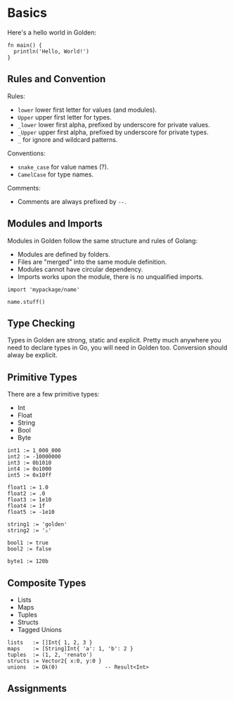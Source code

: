 # Basics

Here's a hello world in Golden:

```golden
fn main() {
  println('Hello, World!')
}
```

## Rules and Convention

Rules:

- `lower` lower first letter for values (and modules).
- `Upper` upper first letter for types.
- `_lower` lower first alpha, prefixed by underscore for private values.
- `_Upper` upper first alpha, prefixed by underscore for private types.
- `_` for ignore and wildcard patterns.

Conventions:

- `snake_case` for value names (?).
- `CamelCase` for type names.

Comments:

- Comments are always prefixed by `--`.

## Modules and Imports

Modules in Golden follow the same structure and rules of Golang:

- Modules are defined by folders.
- Files are "merged" into the same module definition.
- Modules cannot have circular dependency.
- Imports works upon the module, there is no unqualified imports.

```
import 'mypackage/name'

name.stuff()
```

## Type Checking

Types in Golden are strong, static and explicit. Pretty much anywhere you need to declare types in Go, you will need in Golden too. Conversion should alway be explicit.

## Primitive Types

There are a few primitive types:

- Int
- Float
- String
- Bool
- Byte

```
int1 := 1_000_000
int2 := -10000000
int3 := 0b1010
int4 := 0o1000
int5 := 0x10ff

float1 := 1.0
float2 := .0
float3 := 1e10
float4 := 1f
float5 := -1e10

string1 := 'golden'
string2 := '⚠️'

bool1 := true
bool2 := false

byte1 := 120b
```

## Composite Types

- Lists
- Maps
- Tuples
- Structs
- Tagged Unions

```
lists   := []Int{ 1, 2, 3 }
maps    := [String]Int{ 'a': 1, 'b': 2 }
tuples  := (1, 2, 'renato')
structs := Vector2{ x:0, y:0 }
unions  := Ok(0)               -- Result<Int>
```

## Assignments

